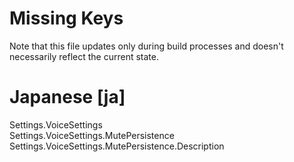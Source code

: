 # Missing Keys
Note that this file updates only during build processes and doesn't necessarily reflect the current state.

# Japanese [ja]
Settings.VoiceSettings  
Settings.VoiceSettings.MutePersistence  
Settings.VoiceSettings.MutePersistence.Description  

